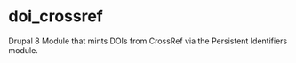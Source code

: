 # doi_crossref
Drupal 8 Module that mints DOIs from CrossRef via the Persistent Identifiers module.
